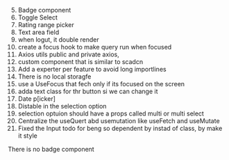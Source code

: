 5. Badge component
6. Toggle Select
7. Rating range picker
8. Text area field
9. when logut, it double render
10. create a focus hook to make query run when focused
11. Axios utils public and private axios,
12. custom component that is similar to scadcn
13. Add a experter per feature to avoid long importlines
14. There is no local storagfe
15. use a UseFocus that fech only if its focused on the screen
16. adda text class for thr button si we can change it
17. Date p[icker]
18. Distable in the selection option
19. selection optuion should have a props called multi or multi select
20. Centralize the useQuert abd usemutation like useFetch and useMutate
21. Fixed the Input todo for beng so dependent by instad of class, by make it style

There is no badge component
